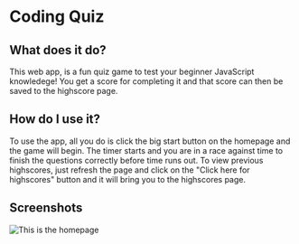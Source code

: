 # Coding Quiz

## What does it do?

This web app, is a fun quiz game to test your beginner JavaScript knowledege! You get a score for completing it and that score can then be saved to the highscore page.

## How do I use it?

To use the app, all you do is click the big start button on the homepage and the game will begin. The timer starts and you are in a race against time to finish the questions correctly before time runs out. To view previous highscores, just refresh the page and click on the "Click here for highscores" button and it will bring you to the highscores page.

## Screenshots

![This is the homepage](./Assets/06-server-side-apis-homework-demo.png)